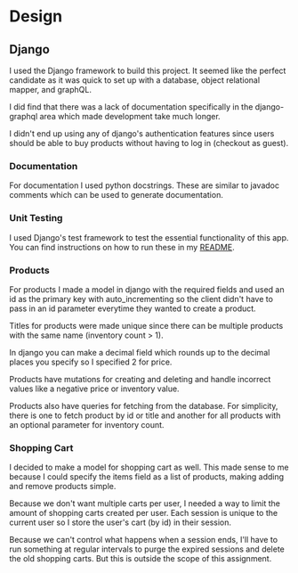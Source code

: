 # Design #

## Django ##
I used the Django framework to build this project. It seemed like the perfect candidate as it was quick to set up with a database, object relational mapper, and graphQL. 

I did find that there was a lack of documentation specifically in the django-graphql area which made development take much longer.

I didn't end up using any of django's authentication features since users should be able to buy products without having to log in (checkout as guest).

### Documentation ###
For documentation I used python docstrings. These are similar to javadoc comments which can be used to generate documentation.

### Unit Testing ###
I used Django's test framework to test the essential functionality of this app. You can find instructions on how to run these in my [README](./README.md).

### Products ###
For products I made a model in django with the required fields and used an id as the primary key with auto_incrementing so the client didn't have to pass in an id parameter everytime they wanted to create a product.

Titles for products were made unique since there can be multiple products with the same name (inventory count > 1).

In django you can make a decimal field which rounds up to the decimal places you specify so I specified 2 for price.

Products have mutations for creating and deleting and handle incorrect values like a negative price or inventory value.

Products also have queries for fetching from the database. For simplicity, there is one to fetch product by id or title and another for all products with an optional parameter for inventory count.

### Shopping Cart ###
I decided to make a model for shopping cart as well. This made sense to me because I could specify the items field as a list of products, making adding and remove products simple.

Because we don't want multiple carts per user, I needed a way to limit the amount of shopping carts created per user. Each session is unique to the current user so I store the user's cart (by id) in their session.

Because we can't control what happens when a session ends, I'll have to run something at regular intervals to purge the expired sessions and delete the old shopping carts. But this is outside the scope of this assignment.
